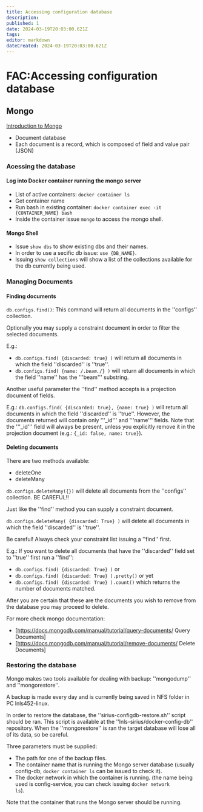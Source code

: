 ```yaml
---
title: Accessing configuration database
description: 
published: 1
date: 2024-03-19T20:03:00.621Z
tags: 
editor: markdown
dateCreated: 2024-03-19T20:03:00.621Z
---
```


# FAC:Accessing configuration database

## Mongo

[Introduction to Mongo](https://docs.mongodb.com/manual/introduction/)

* Document database
* Each document is a record, which is composed of field and value pair (JSON)

### Acessing the database

#### Log into Docker container running the mongo server

* List of active containers: <code>docker container ls</code>
* Get container name
* Run bash in existing container: <code>docker container exec -it {CONTAINER_NAME} bash</code>
* Inside the container issue <code>mongo</code> to access the mongo shell.

#### Mongo Shell

* Issue <code>show dbs</code> to show existing dbs and their names.
* In order to use a secific db issue: <code>use {DB_NAME}</code>.
* Issuing <code>show collections</code> will show a list of the collections available for the db currently being used.

### Managing Documents

#### Finding documents
  
<code>db.configs.find()</code>: This command will return all documents in the ''configs'' collection.
  
Optionally you may supply a constraint document in order to filter the selected documents.
  
E.g.: 
* <code>db.configs.find( {discarded: true} )</code> will return all documents in which the field ''discarded'' is ''true''.
* <code>db.configs.find( {name: /.*beam.*/} )</code> will return all documents in which the field ''name'' has the '''beam''' substring.

Another useful parameter the ''find'' method accepts is a projection document of fields.
  
E.g.: <code>db.configs.find( {discarded: true}, {name: true} )</code> will return all documents in which the field ''discarded'' is ''true''. However, the documents returned will contain only '''_id''' and '''name''' fields. Note that the '''_id''' field will always be present, unless you explicitly remove it in the projection document (e.g.: <code>{_id: false, name: true}</code>).

#### Deleting documents

There are two methods available:
* deleteOne
* deleteMany

<code>db.configs.deleteMany({})</code> will delete all documents from the ''configs'' collection. BE CAREFUL!!

Just like the ''find'' method you can supply a constraint document.

<code>db.configs.deleteMany( {discarded: True} )</code> will delete all documents in which the field ''discarded'' is ''true''.

Be careful! Always check your constraint list issuing a ''find'' first.
    
E.g.: If you want to delete all documents that have the ''discarded'' field set to ''true'' first run a ''find'':
* <code>db.configs.find( {discarded: True} )</code> or
* <code>db.configs.find( {discarded: True} ).pretty()</code> or yet
* <code>db.configs.find( {discarded: True} ).count()</code> which returns the number of documents matched. 

After you are certain that these are the documents you wish to remove from the database you may proceed to delete.

For more check mongo documentation: 
* [https://docs.mongodb.com/manual/tutorial/query-documents/ Query Documents]
* [https://docs.mongodb.com/manual/tutorial/remove-documents/ Delete Documents]

### Restoring the database

Mongo makes two tools available for dealing with backup: ''mongodump'' and ''mongorestore''.

A backup is made every day and is currently being saved in NFS folder in PC lnls452-linux.

In order to restore the database, the ''sirius-configdb-restore.sh'' script should be ran. This script is available at the ''lnls-sirius/docker-config-db'' repository. When the ''mongorestore'' is ran the target database will lose all of its data, so be careful.

Three parameters must be supplied:
* The path for one of the backup files.
* The container name that is running the Mongo server database (usually config-db, <code>docker container ls</code> can be issued to check it).
* The docker network in which the container is running. (the name being used is config-service, you can check issuing <code>docker network ls</code>).

Note that the container that runs the Mongo server should be running.
